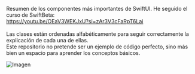 Resumen de los componentes más importantes de SwiftUI. He seguido el curso de SwiftBeta: <br>https://youtu.be/OEaV3WEKJxU?si=zAr3V3cFaRpT6Lai<br><br>
Las clases están ordenadas alfabéticamente para seguir correctamente la explicación de cada una de ellas. <br>
Este repositorio no pretende ser un ejemplo de código perfecto, sino más bien un espacio para aprender los conceptos básicos.


![Imagen](https://static.apphud.com/blog/posts/61e5c74bb9efa3000fbb92be/e050ae56-a9f7-4327-80ce-ca89cb56135f.png)
